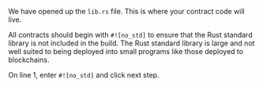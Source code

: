 We have opened up the `lib.rs` file. This is where your contract code will live.

All contracts should begin with `#![no_std]` to ensure that the Rust standard library is not included in the build. The Rust standard library is large and not well suited to being deployed into small programs like those deployed to blockchains.

On line 1, enter `#![no_std]` and click next step.